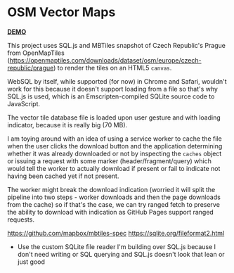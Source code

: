 # OSM Vector Maps

[**DEMO**](https://tomashubelbauer.github.io/osm-vector-map)

This project uses SQL.js and MBTiles snapshot of Czech Republic's Prague from
OpenMapTiles (https://openmaptiles.com/downloads/dataset/osm/europe/czech-republic/prague)
to render the tiles on an HTML5 `canvas`.

WebSQL by itself, while supported (for now) in Chrome and Safari, wouldn't work
for this because it doesn't support loading from a file so that's why SQL.js is
used, which is an Emscripten-compiled SQLite source code to JavaScript.

The vector tile database file is loaded upon user gesture and with loading
indicator, because it is really big (70 MB).

I am toying around with an idea of using a service worker to cache the file when
the user clicks the download button and the application determining whether it
was already downloaded or not by inspecting the `caches` object or issuing a
request with some marker (header/fragment/query) which would tell the worker to
actually download if present or fail to indicate not having been cached yet if
not present.

The worker might break the download indication (worried it will split the
pipeline into two steps - worker downloads and then the page downloads from the
cache) so if that's the case, we can try ranged fetch to preserve the ability to
download with indication as GitHub Pages support ranged requests.

https://github.com/mapbox/mbtiles-spec
https://sqlite.org/fileformat2.html

- Use the custom SQLite file reader I'm building over SQL.js because I don't need
  writing or SQL querying and SQL.js doesn't look that lean or just good
